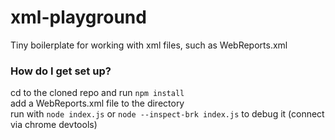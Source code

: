 # xml-playground #
Tiny boilerplate for working with xml files, such as WebReports.xml

### How do I get set up? ###

cd to the cloned repo and run `npm install`  
add a WebReports.xml file to the directory  
run with `node index.js` or `node --inspect-brk index.js` to debug it (connect via chrome devtools)  